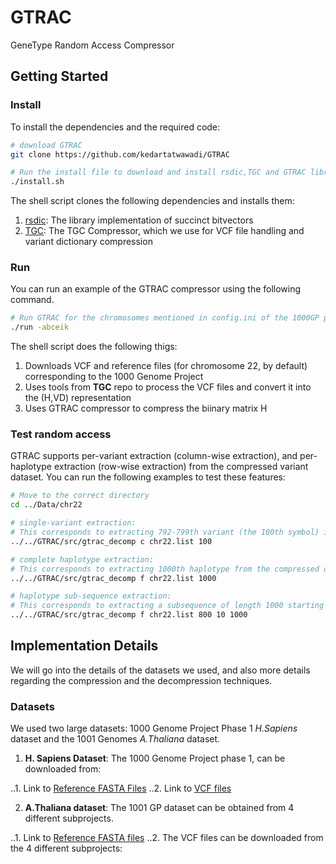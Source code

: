 # GTRAC
GeneType Random Access Compressor

## Getting Started
### Install
To install the dependencies and the required code:
```bash
# download GTRAC
git clone https://github.com/kedartatwawadi/GTRAC

# Run the install file to download and install rsdic,TGC and GTRAC libraries
./install.sh
```

The shell script clones the following dependencies and installs them:

1. [rsdic](https://github.com/kedartatwawadi/rsdic): The library implementation of succinct bitvectors
2. [TGC](https://github.com/refresh-bio/TGC): The TGC Compressor, which we use for VCF file handling and variant dictionary compression

### Run
You can run an example of the GTRAC compressor using the following command.
```bash
# Run GTRAC for the chromosomes mentioned in config.ini of the 1000GP project
./run -abceik
```
The shell script does the following thigs:

1. Downloads VCF and reference files (for chromosome 22, by default) corresponding to the 1000 Genome Project
2. Uses tools from **TGC** repo to process the VCF files and convert it into the (H,VD) representation
3. Uses GTRAC compressor to compress the biinary matrix H  

### Test random access
GTRAC supports per-variant extraction (column-wise extraction), and per-haplotype extraction (row-wise extraction) from the compressed variant dataset. You can run the following examples to test these features:
```bash
# Move to the correct directory
cd ../Data/chr22

# single-variant extraction:
# This corresponds to extracting 792-799th variant (the 100th symbol) information at a time. 
../../GTRAC/src/gtrac_decomp c chr22.list 100

# complete haplotype extraction: 
# This corresponds to extracting 1000th haplotype from the compressed dataset. 
../../GTRAC/src/gtrac_decomp f chr22.list 1000

# haplotype sub-sequence extraction: 
# This corresponds to extracting a subsequence of length 1000 starting from 10th symbol of 800th haplotype of the compressed dataset. 
../../GTRAC/src/gtrac_decomp f chr22.list 800 10 1000

```

## Implementation Details
We will go into the details of the datasets we used, and also more details regarding the compression and the decompression techniques.

### Datasets
We used two large datasets: 1000 Genome Project Phase 1 *H.Sapiens* dataset and the 1001 Genomes *A.Thaliana* dataset.

1. **H. Sapiens Dataset**: The 1000 Genome Project phase 1, can be downloaded from:

..1. Link to [Reference FASTA Files]( ftp://ftp.ncbi.nlm.nih.gov/genomes/archive/old_genbank/Eukaryotes/vertebrates_mammals/Homo_sapiens/GRCh37/Primary_Assembly/assembled_chromosomes/FASTA/)
..2. Link to [VCF files](ftp://ftp.1000genomes.ebi.ac.uk/vol1/ftp/phase1/analysis_results/integrated_call_sets/)

2. **A.Thaliana dataset**: The 1001 GP dataset can be obtained from 4 different subprojects.

..1. Link to [Reference FASTA files](ftp://ftp.arabidopsis.org//Sequences/whole_chromosomes/)
..2. The VCF files can be downloaded from the 4 different subprojects:

